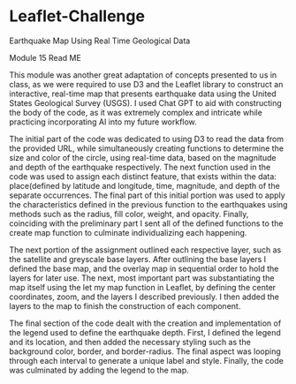 # Leaflet-Challenge
Earthquake Map Using Real Time Geological Data

Module 15 Read ME

This module was another great adaptation of concepts presented to us in class, as we were required to use D3 and the Leaflet library to construct an interactive, real-time map that presents earthquake data using the United States Geological Survey (USGS). I used Chat GPT to aid with constructing the body of the code, as it was extremely complex and intricate while practicing incorporating AI into my future workflow. 

The initial part of the code was dedicated to using D3 to read the data from the provided URL, while simultaneously creating functions to determine the size and color of the circle, using real-time data, based on the magnitude and depth of the earthquake respectively. The next function used in the code was used to assign each distinct feature, that exists within the data: place(defined by latitude and longitude, time, magnitude, and depth of the separate occurrences. The final part of this initial portion was used to apply the characteristics defined in the previous function to the earthquakes using methods such as the radius, fill color, weight, and opacity. Finally, coinciding with the preliminary part I sent all of the defined functions to the create map function to culminate individualizing each happening. 

The next portion of the assignment outlined each respective layer, such as the satellite and greyscale base layers. After outlining the base layers I defined the base map, and the overlay map in sequential order to hold the layers for later use. The next, most important part was substantiating the map itself using the let my map function in Leaflet, by defining the center coordinates, zoom, and the layers I described previously. I then added the layers to the map to finish the construction of each component. 

The final section of the code dealt with the creation and implementation of the legend used to define the earthquake depth. First, I defined the legend and its location, and then added the necessary styling such as the background color, border, and border-radius. The final aspect was looping through each interval to generate a unique label and style. Finally, the code was culminated by adding the legend to the map. 

